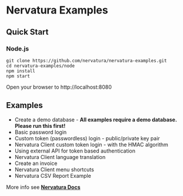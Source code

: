 # Nervatura Examples

## Quick Start

### Node.js

```
git clone https://github.com/nervatura/nervatura-examples.git
cd nervatura-examples/node
npm install
npm start
```
Open your browser to http://localhost:8080

## Examples

- Create a demo database - **All examples require a demo database. Please run this first!**
- Basic password login
- Custom token (passwordless) login - public/private key pair
- Nervatura Client custom token login - with the HMAC algorithm
- Using external API for token based authentication
- Nervatura Client language translation
- Create an invoice
- Nervatura Client menu shortcuts
- Nervatura CSV Report Example

More info see [**Nervatura Docs**](https://nervatura.github.io/nervatura/docs)
